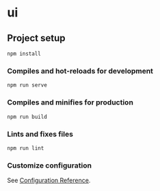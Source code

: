 <!--
SPDX-FileCopyrightText: 2023 froggie <legal@frogg.ie>

SPDX-License-Identifier: OSL-3.0
-->

# ui

## Project setup
```
npm install
```

### Compiles and hot-reloads for development
```
npm run serve
```

### Compiles and minifies for production
```
npm run build
```

### Lints and fixes files
```
npm run lint
```

### Customize configuration
See [Configuration Reference](https://cli.vuejs.org/config/).
